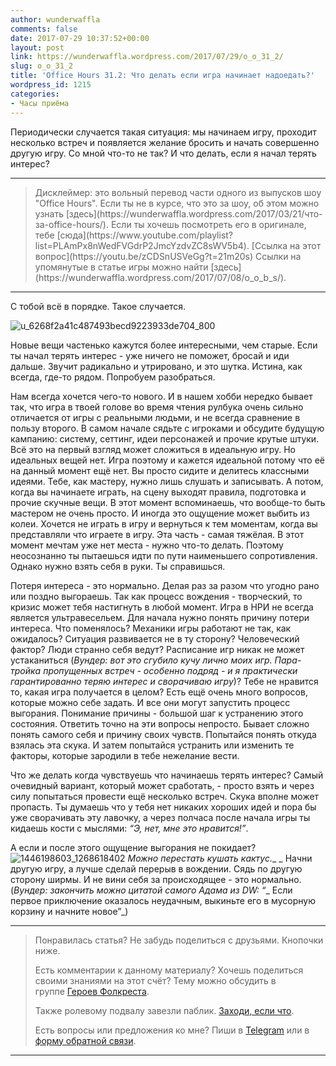 ```yaml
---
author: wunderwaffla
comments: false
date: 2017-07-29 10:37:52+00:00
layout: post
link: https://wunderwaffla.wordpress.com/2017/07/29/o_o_31_2/
slug: o_o_31_2
title: 'Office Hours 31.2: Что делать если игра начинает надоедать?'
wordpress_id: 1215
categories:
- Часы приёма
---
```


Периодически случается такая ситуация: мы начинаем игру, проходит несколько встреч и появляется желание бросить и начать совершенно другую игру. Со мной что-то не так? И что делать, если я начал терять интерес?<!-- more -->



* * *





<blockquote>Дисклеймер: это вольный перевод части одного из выпусков шоу "Office Hours". Если ты не в курсе, что это за шоу, об этом можно узнать [здесь](https://wunderwaffla.wordpress.com/2017/03/21/что-за-office-hours/). Если ты хочешь посмотреть его в оригинале, тебе [сюда](https://www.youtube.com/playlist?list=PLAmPx8nWedFVGdrP2JmcYzdvZC8sWV5b4).
[Ссылка на этот вопрос](https://youtu.be/zCDSnUSVeGg?t=21m20s)
Ссылки на упомянутые в статье игры можно найти [здесь](https://wunderwaffla.wordpress.com/2017/07/08/o_o_b_s/).</blockquote>





* * *



С тобой всё в порядке. Такое случается.

![u_6268f2a41c487493becd9223933de704_800](https://wunderwaffla.files.wordpress.com/2017/07/u_6268f2a41c487493becd9223933de704_800.jpg)

Новые вещи частенько кажутся более интересными, чем старые. Если ты начал терять интерес - уже ничего не поможет, бросай и иди дальше. Звучит радикально и утрировано, и это шутка. Истина, как всегда, где-то рядом. Попробуем разобраться.

Нам всегда хочется чего-то нового. И в нашем хобби нередко бывает так, что игра в твоей голове во время чтения рулбука очень сильно отличается от игры с реальными людьми, и не всегда сравнение в пользу второго. В самом начале сядьте с игроками и обсудите будущую кампанию: систему, сеттинг, идеи персонажей и прочие крутые штуки. Всё это на первый взгляд может сложиться в идеальную игру. Но идеальных вещей нет. Игра поэтому и кажется идеальной потому что её на данный момент ещё нет. Вы просто сидите и делитесь классными идеями. Тебе, как мастеру, нужно лишь слушать и записывать. А потом, когда вы начинаете играть, на сцену выходят правила, подготовка и прочие скучные вещи. В этот момент вспоминаешь, что вообще-то быть мастером не очень просто. И иногда это ощущение может выбить из колеи. Хочется не играть в игру и вернуться к тем моментам, когда вы представляли что играете в игру. Эта часть - самая тяжёлая. В этот момент мечтам уже нет места - нужно что-то делать. Поэтому неосознанно ты пытаешься идти по пути наименьшего сопротивления. Однако нужно взять себя в руки. Ты справишься.

Потеря интереса - это нормально. Делая раз за разом что угодно рано или поздно выгораешь. Так как процесс вождения - творческий, то кризис может тебя настигнуть в любой момент. Игра в НРИ не всегда является ультравесельем.
Для начала нужно понять причину потери интереса. Что поменялось? Механики игры работают не так, как ожидалось? Ситуация развивается не в ту сторону? Человеческий фактор? Люди странно себя ведут? Расписание игр никак не может устаканиться (_Вундер: вот это сгубило кучу лично моих игр. Пара-тройка пропущенных встреч - особенно подряд - и я практически гарантированно теряю интерес и сворачиваю игру_)? Тебе не нравится то, какая игра получается в целом? Есть ещё очень много вопросов, которые можно себе задать. И все они могут запустить процесс выгорания. Понимание причины - большой шаг к устранению этого состояния. Ответить точно на эти вопросы непросто. Бывает сложно понять самого себя и причину своих чувств. Попытайся понять откуда взялась эта скука. И затем попытайся устранить или изменить те факторы, которые зародили в тебе нежелание вести.

Что же делать когда чувствуешь что начинаешь терять интерес? Самый очевидный вариант, который может сработать, - просто взять и через силу попытаться провести ещё несколько встреч. Скука вполне может пропасть. Ты думаешь что у тебя нет никаких хороших идей и пора бы уже сворачивать эту лавочку, а через полчаса после начала игры ты кидаешь кости с мыслями: _“Э, нет, мне это нравится!”_. 

А если и после этого ощущение выгорания не покидает?![1446198603_1268618402](https://wunderwaffla.files.wordpress.com/2017/07/1446198603_1268618402.png)
_Можно перестать кушать кактус.__ _
Начни другую игру, а лучше сделай перерыв в вождении. Сядь по другую сторону ширмы. И не вини себя за происходящее - это нормально. (_Вундер: закончить можно цитатой самого Адама из DW: “__ Если первое приключение оказалось неудачным, выкиньте его в мусорную корзину и начните новое”_)



* * *





<blockquote>Понравилась статья? Не забудь поделиться с друзьями. Кнопочки ниже.

Есть комментарии к данному материалу? Хочешь поделиться своими знаниями на этот счёт? Тему можно обсудить в группе [Героев Фолкреста](https://vk.com/heroesoffallcrest).

Также ролевому подвалу завезли паблик. [Заходи, если что](https://vk.com/rpgbasement).

Есть вопросы или предложения ко мне? Пиши в [Telegram](https://t.me/wunderwaffla) или в [форму обратной связи](https://wunderwaffla.wordpress.com/contact/).</blockquote>





* * *




